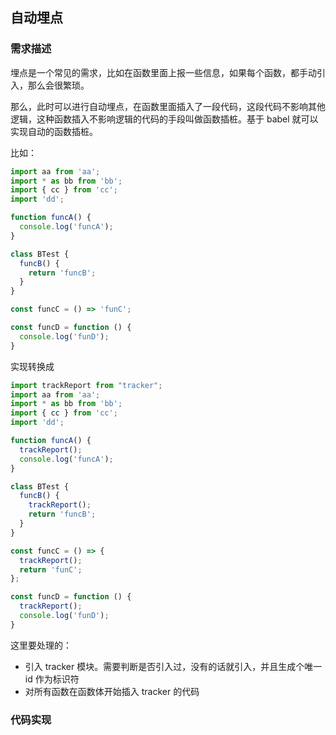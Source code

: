 ## 自动埋点



### 需求描述

埋点是一个常见的需求，比如在函数里面上报一些信息，如果每个函数，都手动引入，那么会很繁琐。

那么，此时可以进行自动埋点，在函数里面插入了一段代码，这段代码不影响其他逻辑，这种函数插入不影响逻辑的代码的手段叫做函数插桩。基于 babel 就可以实现自动的函数插桩。



比如：

```js
import aa from 'aa';
import * as bb from 'bb';
import { cc } from 'cc';
import 'dd';

function funcA() {
  console.log('funcA');
}

class BTest {
  funcB() {
    return 'funcB';
  }
}

const funcC = () => 'funC';

const funcD = function () {
  console.log('funD');
}
```

实现转换成

```js
import trackReport from "tracker";
import aa from 'aa';
import * as bb from 'bb';
import { cc } from 'cc';
import 'dd';

function funcA() {
  trackReport();
  console.log('funcA');
}

class BTest {
  funcB() {
    trackReport();
    return 'funcB';
  }
}

const funcC = () => {
  trackReport();
  return 'funC';
};

const funcD = function () {
  trackReport();
  console.log('funD');
}
```



这里要处理的：

- 引入 tracker 模块。需要判断是否引入过，没有的话就引入，并且生成个唯一 id 作为标识符
- 对所有函数在函数体开始插入 tracker 的代码



### 代码实现

